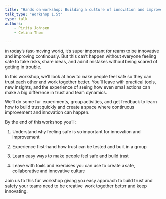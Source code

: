 ```yaml
---
title: "Hands on workshop: Building a culture of innovation and improvement by making people feel safe"
talk_type: "Workshop 1,5t"
type: talk
authors:
    - Pirita Johnsen
    - Celina Thom

---
```

In today’s fast-moving world, it’s super important for teams to be innovative and improving continously. But this can’t happen without everyone feeling safe to take risks, share ideas, and admit mistakes without being scared of getting in trouble.
In this workshop, we’ll look at how to make people feel safe so they can trust each other and work together better. You’ll leave with practical tools, new insights, and the experience of seeing how even small actions can make a big difference in trust and team dynamics.
We’ll do some fun experiments, group activities, and get feedback to learn how to build trust quickly and create a space where continuous improvement and innovation can happen.
By the end of this workshop you’ll:
1. Understand why feeling safe is so important for innovation and improvement
2. Experience first-hand how trust can be tested and built in a group
3. Learn easy ways to make people feel safe and build trust
4. Leave with tools and exercises you can use to create a safe, collaborative and innovative culture
Join us to this fun workshop giving you easy approach to build trust and safety your teams need to be creative, work together better and keep innovating.
